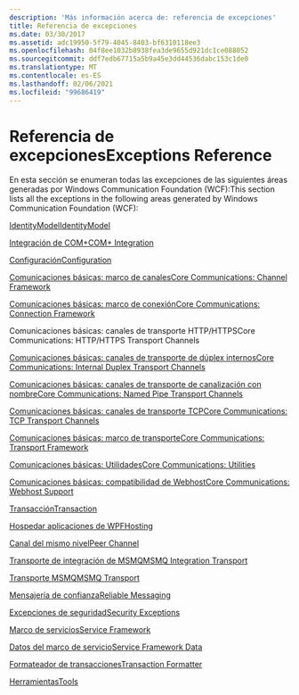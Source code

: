 ```yaml
---
description: 'Más información acerca de: referencia de excepciones'
title: Referencia de excepciones
ms.date: 03/30/2017
ms.assetid: adc19950-5f79-4045-8403-bf6310118ee3
ms.openlocfilehash: 04f8ee1032b8938fea3de9655d921dc1ce088052
ms.sourcegitcommit: ddf7edb67715a5b9a45e3dd44536dabc153c1de0
ms.translationtype: MT
ms.contentlocale: es-ES
ms.lasthandoff: 02/06/2021
ms.locfileid: "99686419"
---
```

# <a name="exceptions-reference"></a><span data-ttu-id="24e2c-103">Referencia de excepciones</span><span class="sxs-lookup"><span data-stu-id="24e2c-103">Exceptions Reference</span></span>

<span data-ttu-id="24e2c-104">En esta sección se enumeran todas las excepciones de las siguientes áreas generadas por Windows Communication Foundation (WCF):</span><span class="sxs-lookup"><span data-stu-id="24e2c-104">This section lists all the exceptions in the following areas generated by Windows Communication Foundation (WCF):</span></span>  
  
 [<span data-ttu-id="24e2c-105">IdentityModel</span><span class="sxs-lookup"><span data-stu-id="24e2c-105">IdentityModel</span></span>](identitymodel-exceptions.md)  
  
 [<span data-ttu-id="24e2c-106">Integración de COM+</span><span class="sxs-lookup"><span data-stu-id="24e2c-106">COM+ Integration</span></span>](com-integration.md)  
  
 [<span data-ttu-id="24e2c-107">Configuración</span><span class="sxs-lookup"><span data-stu-id="24e2c-107">Configuration</span></span>](configuration.md)  
  
 [<span data-ttu-id="24e2c-108">Comunicaciones básicas: marco de canales</span><span class="sxs-lookup"><span data-stu-id="24e2c-108">Core Communications: Channel Framework</span></span>](core-communications-channel-framework.md)  
  
 [<span data-ttu-id="24e2c-109">Comunicaciones básicas: marco de conexión</span><span class="sxs-lookup"><span data-stu-id="24e2c-109">Core Communications: Connection Framework</span></span>](core-communications-connection-framework.md)  
  
 <span data-ttu-id="24e2c-110">Comunicaciones básicas: canales de transporte HTTP/HTTPS</span><span class="sxs-lookup"><span data-stu-id="24e2c-110">Core Communications: HTTP/HTTPS Transport Channels</span></span>  
  
 [<span data-ttu-id="24e2c-111">Comunicaciones básicas: canales de transporte de dúplex internos</span><span class="sxs-lookup"><span data-stu-id="24e2c-111">Core Communications: Internal Duplex Transport Channels</span></span>](core-communications-internal-duplex-transport-channels.md)  
  
 [<span data-ttu-id="24e2c-112">Comunicaciones básicas: canales de transporte de canalización con nombre</span><span class="sxs-lookup"><span data-stu-id="24e2c-112">Core Communications: Named Pipe Transport Channels</span></span>](core-communications-named-pipe-transport-channels.md)  
  
 [<span data-ttu-id="24e2c-113">Comunicaciones básicas: canales de transporte TCP</span><span class="sxs-lookup"><span data-stu-id="24e2c-113">Core Communications: TCP Transport Channels</span></span>](core-communications-tcp-transport-channels.md)  
  
 [<span data-ttu-id="24e2c-114">Comunicaciones básicas: marco de transporte</span><span class="sxs-lookup"><span data-stu-id="24e2c-114">Core Communications: Transport Framework</span></span>](core-communications-transport-framework.md)  
  
 [<span data-ttu-id="24e2c-115">Comunicaciones básicas: Utilidades</span><span class="sxs-lookup"><span data-stu-id="24e2c-115">Core Communications: Utilities</span></span>](core-communications-utilities.md)  
  
 [<span data-ttu-id="24e2c-116">Comunicaciones básicas: compatibilidad de Webhost</span><span class="sxs-lookup"><span data-stu-id="24e2c-116">Core Communications: Webhost Support</span></span>](core-communications-webhost-support.md)  
  
 [<span data-ttu-id="24e2c-117">Transacción</span><span class="sxs-lookup"><span data-stu-id="24e2c-117">Transaction</span></span>](transaction-exceptions.md)  
  
 [<span data-ttu-id="24e2c-118">Hospedar aplicaciones de WPF</span><span class="sxs-lookup"><span data-stu-id="24e2c-118">Hosting</span></span>](hosting-exceptions.md)  
  
 [<span data-ttu-id="24e2c-119">Canal del mismo nivel</span><span class="sxs-lookup"><span data-stu-id="24e2c-119">Peer Channel</span></span>](peer-channel.md)  
  
 [<span data-ttu-id="24e2c-120">Transporte de integración de MSMQ</span><span class="sxs-lookup"><span data-stu-id="24e2c-120">MSMQ Integration Transport</span></span>](msmq-integration-transport.md)  
  
 [<span data-ttu-id="24e2c-121">Transporte MSMQ</span><span class="sxs-lookup"><span data-stu-id="24e2c-121">MSMQ Transport</span></span>](msmq-transport.md)  
  
 [<span data-ttu-id="24e2c-122">Mensajería de confianza</span><span class="sxs-lookup"><span data-stu-id="24e2c-122">Reliable Messaging</span></span>](reliable-messaging.md)  
  
 [<span data-ttu-id="24e2c-123">Excepciones de seguridad</span><span class="sxs-lookup"><span data-stu-id="24e2c-123">Security Exceptions</span></span>](security-exceptions.md)  
  
 [<span data-ttu-id="24e2c-124">Marco de servicios</span><span class="sxs-lookup"><span data-stu-id="24e2c-124">Service Framework</span></span>](service-framework.md)  
  
 [<span data-ttu-id="24e2c-125">Datos del marco de servicio</span><span class="sxs-lookup"><span data-stu-id="24e2c-125">Service Framework Data</span></span>](service-framework-data.md)  
  
 [<span data-ttu-id="24e2c-126">Formateador de transacciones</span><span class="sxs-lookup"><span data-stu-id="24e2c-126">Transaction Formatter</span></span>](transaction-formatter.md)  
  
 [<span data-ttu-id="24e2c-127">Herramientas</span><span class="sxs-lookup"><span data-stu-id="24e2c-127">Tools</span></span>](tools.md)

